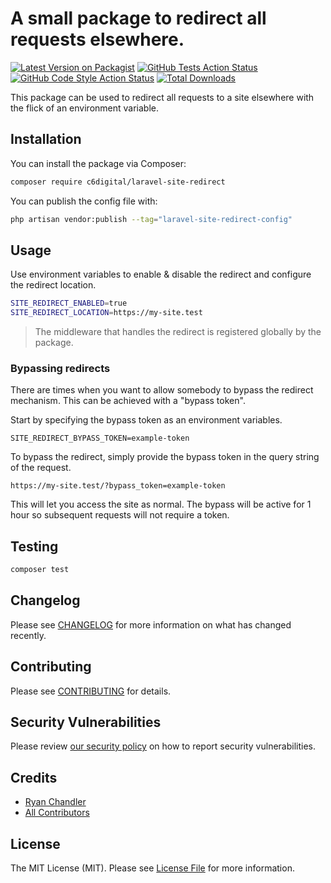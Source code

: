 # A small package to redirect all requests elsewhere.

[![Latest Version on Packagist](https://img.shields.io/packagist/v/c6digital/laravel-site-redirect.svg?style=flat-square)](https://packagist.org/packages/c6digital/laravel-site-redirect)
[![GitHub Tests Action Status](https://img.shields.io/github/actions/workflow/status/c6digital/laravel-site-redirect/run-tests.yml?branch=main&label=tests&style=flat-square)](https://github.com/c6digital/laravel-site-redirect/actions?query=workflow%3Arun-tests+branch%3Amain)
[![GitHub Code Style Action Status](https://img.shields.io/github/actions/workflow/status/c6digital/laravel-site-redirect/fix-php-code-style-issues.yml?branch=main&label=code%20style&style=flat-square)](https://github.com/c6digital/laravel-site-redirect/actions?query=workflow%3A"Fix+PHP+code+style+issues"+branch%3Amain)
[![Total Downloads](https://img.shields.io/packagist/dt/c6digital/laravel-site-redirect.svg?style=flat-square)](https://packagist.org/packages/c6digital/laravel-site-redirect)

This package can be used to redirect all requests to a site elsewhere with the flick of an environment variable.

## Installation

You can install the package via Composer:

```bash
composer require c6digital/laravel-site-redirect
```

You can publish the config file with:

```bash
php artisan vendor:publish --tag="laravel-site-redirect-config"
```

## Usage

Use environment variables to enable & disable the redirect and configure the redirect location.

```sh
SITE_REDIRECT_ENABLED=true
SITE_REDIRECT_LOCATION=https://my-site.test
```

> The middleware that handles the redirect is registered globally by the package.

### Bypassing redirects

There are times when you want to allow somebody to bypass the redirect mechanism. This can be achieved with a "bypass token".

Start by specifying the bypass token as an environment variables.

```
SITE_REDIRECT_BYPASS_TOKEN=example-token
```

To bypass the redirect, simply provide the bypass token in the query string of the request.

```
https://my-site.test/?bypass_token=example-token
```

This will let you access the site as normal. The bypass will be active for 1 hour so subsequent requests will not require a token.

## Testing

```bash
composer test
```

## Changelog

Please see [CHANGELOG](CHANGELOG.md) for more information on what has changed recently.

## Contributing

Please see [CONTRIBUTING](CONTRIBUTING.md) for details.

## Security Vulnerabilities

Please review [our security policy](../../security/policy) on how to report security vulnerabilities.

## Credits

- [Ryan Chandler](https://github.com/c6digital)
- [All Contributors](../../contributors)

## License

The MIT License (MIT). Please see [License File](LICENSE.md) for more information.
